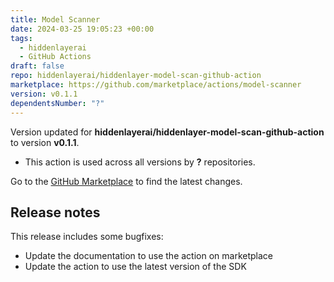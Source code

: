 ```yaml
---
title: Model Scanner
date: 2024-03-25 19:05:23 +00:00
tags:
  - hiddenlayerai
  - GitHub Actions
draft: false
repo: hiddenlayerai/hiddenlayer-model-scan-github-action
marketplace: https://github.com/marketplace/actions/model-scanner
version: v0.1.1
dependentsNumber: "?"
---
```



Version updated for **hiddenlayerai/hiddenlayer-model-scan-github-action** to version **v0.1.1**.
- This action is used across all versions by **?** repositories.

Go to the [GitHub Marketplace](https://github.com/marketplace/actions/model-scanner) to find the latest changes.

## Release notes

This release includes some bugfixes:
- Update the documentation to use the action on marketplace
- Update the action to use the latest version of the SDK
